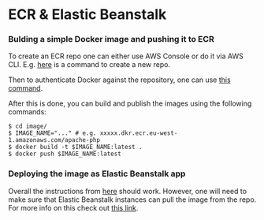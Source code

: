 # ECR & Elastic Beanstalk

### Bulding a simple Docker image and pushing it to ECR

To create an ECR repo one can either use AWS Console or do it via AWS CLI.
E.g. [here](https://docs.aws.amazon.com/cli/latest/reference/ecr/create-repository.html) is a command to create a new repo.

Then to authenticate Docker against the repository, one can use [this command](https://docs.aws.amazon.com/AmazonECR/latest/userguide/Registries.html#registry_auth).

After this is done, you can build and publish the images using the following commands:

```
$ cd image/
$ IMAGE_NAME="..." # e.g. xxxxx.dkr.ecr.eu-west-1.amazonaws.com/apache-php
$ docker build -t $IMAGE_NAME:latest .
$ docker push $IMAGE_NAME:latest
```

### Deploying the image as Elastic Beanstalk app

Overall the instructions from [here](https://docs.aws.amazon.com/elasticbeanstalk/latest/dg/single-container-docker.html) should work.
However, one will need to make sure that Elastic Beanstalk instances can pull the image from the repo. For more info on this check out [this link](https://stackoverflow.com/questions/44850578/aws-elastic-beanstalk-with-amazon-ecr-docker-image).
